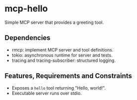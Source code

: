 # mcp-hello
Simple MCP server that provides a greeting tool.

## Dependencies
- rmcp: implement MCP server and tool definitions.
- tokio: asynchronous runtime for server and tests.
- tracing and tracing-subscriber: structured logging.

## Features, Requirements and Constraints
- Exposes a `hello` tool returning "Hello, world!".
- Executable server runs over stdio.
